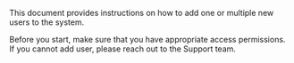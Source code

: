 This document provides instructions on how to add one or multiple new users to the system.

Before you start, make sure that you have appropriate access permissions. If you cannot add user, please reach out to the Support team.
